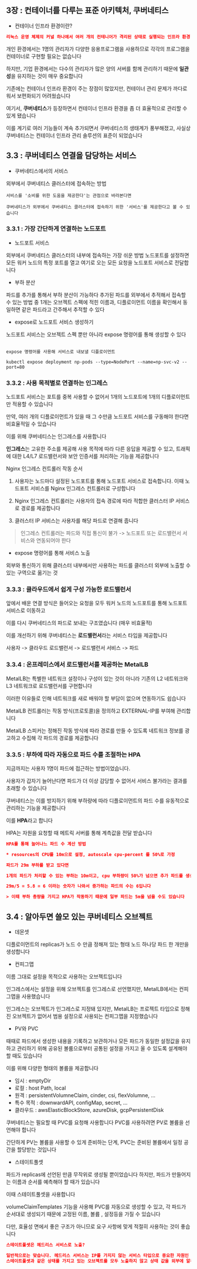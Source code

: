 ## 3장 : 컨테이너를 다루는 표준 아키텍처, 쿠버네티스

- 컨테이너 인프라 환경이란?
```json
리눅스 운영 체제의 커널 하나에서 여러 개의 컨테니어가 격리된 상태로 실행되는 인프라 환경
```
개인 환경에서는 1명의 관리자가 다양한 응용프로그램을 사용하므로 각각의 프로그램을 컨테이너로 구현할 필요는 없습니다

하지만, 기업 환경에서는 다수의 관리자가 많은 양의 서버를 함께 관리하기 때문에 **일관성**을 유지하는 것이 매우 중요합니다

기존에는 컨테이너 인프라 환경이 주는 장점이 많았지만, 컨테이너 관리 문제가 까다로워서 보편화되기 어려웠습니다

여기서, **쿠버네티스**가 등장하면서 컨테이너 인프라 환경을 좀 더 효율적으로 관리할 수 있게 됐습니다

이를 계기로 여러 기능들이 계속 추가되면서 쿠버네티스의 생태계가 풍부해졌고, 사실상 쿠버네티스는 컨테이너 인프라 관리 솔루션의 표준이 되었습니다

## 3.3 : 쿠버네티스 연결을 담당하는 서비스

- 쿠버네티스에서의 서비스

외부에서 쿠버네티스 클러스터에 접속하는 방법

```
서비스를 '소비를 위한 도움을 제공한다'는 관점으로 바라본다면 

쿠버네티스가 외부에서 쿠버네티스 클러스터에 접속하기 위한 '서비스'를 제공한다고 볼 수 있습니다
```

### 3.3.1 : 가장 간단하게 연결하는 노드포트

- 노드포트 서비스

외부에서 쿠버네티스 클러스터의 내부에 접속하는 가장 쉬운 방법
노드포트를 설정하면 모든 워커 노드의 특정 포트를 열고 여기로 오는 모든 요청을 노드포트 서비스로 전달합니다

- 부하 분산

파드를 추가를 통해서 부하 분산이 가능하다
추가된 파드를 외부에서 추적해서 접속할 수 있는 방법 중 1개는
오브젝트 스펙에 적힌 이름과, 디플로이먼트 이름을 확인해서 동일하면 같은 파드라고 간주해서 추적할 수 있다

- expose로 노드포트 서비스 생성하기

노드포트 서비스는 오브젝트 스펙 뿐만 아니라 expose 명령어를 통해 생성할 수 있다

```shell

expose 명령어를 사용해 서비스로 내보낼 디플로이먼트

kubectl expose deployment np-pods --type=NodePort --name=np-svc-v2 --port=80

```

### 3.3.2 : 사용 목적별로 연결하는 인그레스

노드포트 서비스는 포트를 중복 사용할 수 없어서 1개의 노드포트에 1개의 디플로이먼트만 적용할 수 있습니다

만약, 여러 개의 디플로이먼트가 있을 때 그 수만큼 노드포트 서비스를 구동해야 한다면 비효율적일 수 있습니다

이를 위해 쿠버네티스는 인그레스를 사용합니다

**인그레스**는 고유한 주소를 제공해 사용 목적에 따라 다른 응답을 제공할 수 있고, 
트래픽에 대한 L4/L7 로드밸런서와 보안 인증서를 처리하는 기능을 제공합니다

Nginx 인그레스 컨트롤러 작동 순서

1. 사용자는 노드마다 설정된 노드포트를 통해 노드포트 서비스로 접속합니다. 이때 노드포트 서비스를 Nginx 인그레스 컨트롤러로 구성합니다

2. Nginx 인그레스 컨트롤러는 사용자의 접속 경로에 따라 적합한 클러스터 IP 서비스로 경로를 제공합니다

3. 클러스터 IP 서비스는 사용자를 해당 파드로 연결해 줍니다

> 인그레스 컨트롤러는 파드와 직접 통신이 불가 -> 노드포트 또는 로드밸런서 서비스와 연동되어야 한다

- expose 명령어를 통해 서비스 노출

외부와 통신하기 위해 클러스터 내부에서만 사용하는 파드를 클러스터 외부에 노출할 수 있는 구역으로 옮기는 것

### 3.3.3 : 클라우드에서 쉽게 구성 가능한 로드밸런서

앞에서 배운 연결 방식은 들어오는 요청을 모두 워커 노드의 노드포트를 통해 노드포트 서비스로 이동하고

이를 다시 쿠버네티스의 파드로 보내는 구조였습니다 (매우 비효율적)

이를 개선하기 위해 쿠버네티스는 **로드밸런서**라는 서비스 타입을 제공합니다

사용자 -> 클라우드 로드밸런서 -> 로드밸런서 서비스 -> 파드

### 3.3.4 : 온프레미스에서 로드밸런서를 제공하는 MetalLB

MetalLB는 특별한 네트워크 설정이나 구성이 있는 것이 아니라 기존의 L2 네트워크와 L3 네트워크로 로드밸런서를 구현합니다

이러한 이유들로 인해 네트워크를 새로 배워야 할 부담이 없으며 연동하기도 쉽습니다

MetalLB 컨트롤러는 작동 방식(프로토콜)을 정의하고 EXTERNAL-IP를 부여해 관리합니다

MetalLB 스피커는 정해진 작동 방식에 따라 경로를 만들 수 있도록 네트워크 정보를 광고하고 수집해 각 파드의 경로를 제공합니다

### 3.3.5 : 부하에 따라 자동으로 파드 수를 조절하는 HPA

지금까지는 사용자 1명이 파드에 접근하는 방법이었습니다.

사용자가 갑자기 늘어난다면 파드가 더 이상 감당할 수 없어서 서비스 불가라는 결과를 초래할 수 있습니다

쿠버네티스는 이를 방지하기 위해 부하량에 따라 디플로이먼트의 파드 수를 유동적으로 관리하는 기능을 제공합니다

이를 **HPA**라고 합니다

HPA는 자원을 요청할 때 메트릭 서버를 통해 계측값을 전달 받습니다

```json
HPA를 통해 늘어나느 파드 수 계산 방법

* resources의 CPU를 10m으로 설정, autoscale cpu-percent 를 50%로 가정

파드가 29m 부하를 받고 있다면

1개의 파드가 처리할 수 있는 부하는 10m이고, cpu 부하량이 50%가 넘으면 추가 파드를 생성해야 하므로

29m/5 = 5.8 = 6 이라는 숫자가 나와서 증가하는 파드의 수는 6입니다

> 이때 부하 총량을 가지고 HPA가 작동하기 때문에 일부 파드는 5m을 넘을 수도 있습니다
```

## 3.4 : 알아두면 쓸모 있는 쿠버네티스 오브젝트

- 데몬셋

디플로이먼트의 replicas가 노드 수 만큼 정해져 있는 형태
노드 하나당 파드 한 개만을 생성합니다

- 컨피그맵

이름 그대로 설정을 목적으로 사용하는 오브젝트입니다

인그레스에서는 설정을 위해 오브젝트를 인그레스로 선언했지만, MetalLB에서는 컨피그맵을 사용했습니다

인그레스는 오브젝트가 인그레스로 지정돼 있지만, MetalLB는 프로젝트 타입으로 정해진 오브젝트가 없어서 범용 설정으로 사용되는 컨피그맵을 지정했습니다

- PV와 PVC

때때로 파드에서 생성한 내용을 기록하고 보관하거나 모든 파드가 동일한 설정값을 유지하고 관리하기 위해 공유된 볼륨으로부터 공통된 설정을 가지고 올 수 있도록 설계해야 할 때도 있습니다

이를 위해 다양한 형태의 볼륨을 제공합니다

- 임시 : emptyDir
- 로컬 : host Path, local
- 원격 : persistentVolumneClaim, cinder, csi, flexVolumne, ...
- 특수 목적 : downwardAPI, configMap, secret, ...
- 클라우드 : awsElasticBlockStore, azureDisk, gcpPersistentDisk

쿠버네티스는 필요할 때 PVC를 요청해 사용합니다
PVC를 사용하려면 PV로 볼륨을 선언해야 합니다

간단하게 PV는 볼륨을 사용할 수 있게 준비하는 단계, PVC는 준비된 볼륨에서 일정 공간을 할당받는 것입니다

- 스테이트풀셋

파드가 replicas에 선언된 만큼 무작위로 생성될 뿐이었습니다
하지만, 파드가 만들어지는 이름과 순서를 예측해야 할 때가 있습니다

이때 스테이트풀셋을 사용합니다

volumeClaimTemplates 기능을 사용해 PVC를 자동으로 생성할 수 있고, 
각 파드가 순서대로 생성되기 때문에 고정된 이름, 볼륨 , 설정등을 가질 수 있습니다

다만, 효율성 면에서 좋은 구조가 아니므로 요구 사항에 맞게 적절히 사용하는 것이 좋습니다

```json
스테이트풀셋은 헤드리스 서비스로 노출?

일반적으로는 맞습니다. 헤드리스 서비스는 IP를 가지지 않는 서비스 타입으로 중요한 자원인 IP를 절약할 수 있을 뿐만 아니라, 
스테이트풀셋과 같은 상태를 가지고 있는 오브젝트를 모두 노출하지 않고 상태 값을 외부에 알리고 싶은 것만 선택적으로 노출하게 할 수 있습니다
```